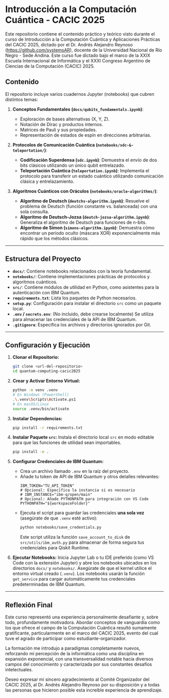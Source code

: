 # Introducción a la Computación Cuántica - CACIC 2025

Este repositorio contiene el contenido práctico y teórico visto durante el curso de Introducción a la Computación Cuántica y Aplicaciones Prácticas del CACIC 2025, dictado por el Dr. Andrés Alejandro Reynoso (https://github.com/systemsAR), docente de la Universidad Nacional de Río Negro - Sede Andina. Este curso fue dictado bajo el marco de la XXIX Escuela Internacional de Informática y el XXXI Congreso Argentino de Ciencias de la Computación (CACIC) 2025.

## Contenido

El repositorio incluye varios cuadernos Jupyter (notebooks) que cubren distintos temas:

1.  **Conceptos Fundamentales (`docs/qubits_fundamentals.ipynb`)**:
    * Exploración de bases alternativas (X, Y, Z).
    * Notación de Dirac y productos internos.
    * Matrices de Pauli y sus propiedades.
    * Representación de estados de espín en direcciones arbitrarias.

2.  **Protocolos de Comunicación Cuántica (`notebooks/sdc-&-teleportation/`)**:
    * **Codificación Superdensa (`sdc.ipynb`)**: Demuestra el envío de dos bits clásicos utilizando un único qubit entrelazado.
    * **Teleportación Cuántica (`teleportation.ipynb`)**: Implementa el protocolo para transferir un estado cuántico utilizando comunicación clásica y entrelazamiento.

3.  **Algoritmos Cuánticos con Oráculos (`notebooks/oracle-algorithms/`)**:
    * **Algoritmo de Deutsch (`deutchs-algorithm.ipynb`)**: Resuelve el problema de Deutsch (función constante vs. balanceada) con una sola consulta.
    * **Algoritmo de Deutsch-Jozsa (`deutch-jozsa-algorithm.ipynb`)**: Generaliza el algoritmo de Deutsch para funciones de n-bits.
    * **Algoritmo de Simon (`simons-algorithm.ipynb`)**: Demuestra cómo encontrar un período oculto (máscara XOR) exponencialmente más rápido que los métodos clásicos.

---
## Estructura del Proyecto

* **`docs/`**: Contiene notebooks relacionados con la teoría fundamental.
* **`notebooks/`**: Contiene implementaciones prácticas de protocolos y algoritmos cuánticos.
* **`src/`**: Contiene módulos de utilidad en Python, como asistentes para la autenticación con IBM Quantum.
* **`requirements.txt`**: Lista los paquetes de Python necesarios.
* **`setup.py`**: Configuración para instalar el directorio `src` como un paquete local.
* **`.env` / `secrets.env`**: (No incluido, debe crearse localmente) Se utiliza para almacenar las credenciales de la API de IBM Quantum.
* **`.gitignore`**: Especifica los archivos y directorios ignorados por Git.

---
## Configuración y Ejecución

1.  **Clonar el Repositorio:**
    ```bash
    git clone <url-del-repositorio>
    cd quantum-computing-cacic2025
    ```

2.  **Crear y Activar Entorno Virtual:**
    ```bash
    python -m venv .venv
    # En Windows (PowerShell)
    .\.venv\Scripts\Activate.ps1
    # En macOS/Linux
    source .venv/bin/activate
    ```

3.  **Instalar Dependencias:**
    ```bash
    pip install -r requirements.txt
    ```

4.  **Instalar Paquete `src`:** Instala el directorio local `src` en modo editable para que las funciones de utilidad sean importables.
    ```bash
    pip install -e .
    ```

5.  **Configurar Credenciales de IBM Quantum:**
    * Crea un archivo llamado `.env` en la raíz del proyecto.
    * Añade tu token de API de IBM Quantum y otros detalles relevantes:
        ```env
        IBM_TOKEN="TU_API_TOKEN"
        # Opcional: Especifica la instancia si es necesario
        # IBM_INSTANCE="ibm-q/open/main"
        # Opcional: Añade PYTHONPATH para integración con VS Code
        PYTHONPATH="${workspaceFolder}"
        ```
    * Ejecuta el script para guardar las credenciales **una sola vez** (asegúrate de que `.venv` esté activo):
        ```bash
        python notebooks/save_credentials.py
        ```
        Este script utiliza la función `save_account_to_disk` de `src/utils/ibm_auth.py` para almacenar de forma segura tus credenciales para Qiskit Runtime.

6.  **Ejecutar Notebooks:** Inicia Jupyter Lab o tu IDE preferido (como VS Code con la extensión Jupyter) y abre los notebooks ubicados en los directorios `docs/` y `notebooks/`. Asegúrate de que el kernel utilice el entorno virtual creado (`.venv`). Los notebooks usarán la función `get_service` para cargar automáticamente tus credenciales predeterminadas de IBM Quantum.

---
## Reflexión Final

Este curso representó una experiencia personalmente desafiante y, sobre todo, profundamente motivadora. Abordar conceptos de vanguardia como los que ofrece el campo de la Computación Cuántica resultó sumamente gratificante, particularmente en el marco del CACIC 2025, evento del cual tuve el agrado de participar como estudiante-organizador.

La formación me introdujo a paradigmas completamente nuevos, reforzando mi percepción de la informática como una disciplina en expansión exponencial, con una transversalidad notable hacia diversos campos del conocimiento y caracterizada por sus constantes desafíos intelectuales. 

Deseo expresar mi sincero agradecimiento al Comité Organizador del CACIC 2025, al Dr. Andrés Alejandro Reynoso por su disposición y a todas las personas que hicieron posible esta increíble experiencia de aprendizaje. 
